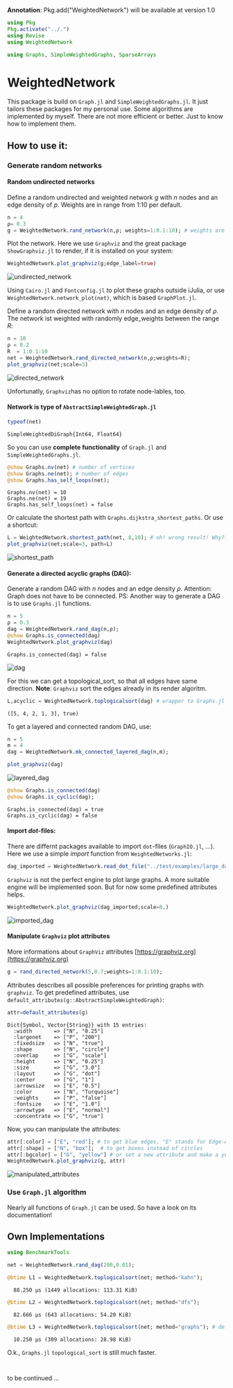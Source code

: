 **Annotation**: Pkg.add("WeightedNetwork") will be available at version 1.0


```julia
using Pkg
Pkg.activate("../.")
using Revise
using WeightedNetwork

using Graphs, SimpleWeightedGraphs, SparseArrays
```

# WeightedNetwork

This package is build on `Graph.jl` and `SimpleWeightedGraphs.jl`. It just tailors these packages for my personal use.
Some algorithms are implemented by myself. There are not more efficient or better. Just to know how to implement them.

## How to use it:

### Generate random networks

#### Random undirected networks

Define a random undirected and weighted network $g$ with $n$ nodes and an edge density of $p$. Weights are in range from 1:10 per default.


```julia
n = 4
ρ= 0.3
g = WeightedNetwork.rand_network(n,ρ; weights=1:0.1:10); # weights are in range 1:m (m=1)
```

Plot the network. Here we use `Graphviz` and the great package `ShowGraphviz.jl`
 to render, if it is installed on your system:


```julia
WeightedNetwork.plot_graphviz(g;edge_label=true)
```


![undirected_network](doc/README_files/README_10_0.png)

Using `Cairo.jl` and `Fontconfig.jl` to plot these graphs outside iJulia, or use `WeightedNetwork.network_plot(net)`, which is based `GraphPlot.jl`.

Define a random directed network with $n$ nodes and an edge density of $\rho$. The network ist weighted with randomly edge_weights between the range $R$:


```julia
n = 10
ρ = 0.2
R  = 1:0.1:10
net = WeightedNetwork.rand_directed_network(n,ρ;weights=R);
plot_graphviz(net;scale=3)
```

![directed_network](doc/README_files/README_13_0.png)
    

Unfortunatly, `Graphviz`has no option to rotate node-lables, too.

#### Network is type of `AbstractSimpleWeightedGraph.jl`


```julia
typeof(net)
```

    SimpleWeightedDiGraph{Int64, Float64}



So you can use **complete functionality** of `Graph.jl` and `SimpleWeightedGraphs.jl`.

```julia
@show Graphs.nv(net) # number of vertices
@show Graphs.ne(net); # number of edges
@show Graphs.has_self_loops(net);
```

    Graphs.nv(net) = 10
    Graphs.ne(net) = 19
    Graphs.has_self_loops(net) = false


Or calculate the shortest path with `Graphs.dijkstra_shortest_paths`. Or use a shortcut:


```julia
L = WeightedNetwork.shortest_path(net, 8,10); # oh! wrong result! Why?? Fix it
plot_graphviz(net;scale=3, path=L)
```


![shortest_path](doc/README_files/README_20_0.png)
    

#### Generate a directed acyclic graphs (**DAG**):

Generate a random DAG with $n$ nodes and an edge density $\rho$. Attention: Graph does not have to be connected. PS: Another way to generate a DAG is to use `Graphs.jl` functions.


```julia
n = 5
ρ = 0.3
dag = WeightedNetwork.rand_dag(n,ρ);
@show Graphs.is_connected(dag)
WeightedNetwork.plot_graphviz(dag)
```

    Graphs.is_connected(dag) = false


![dag](doc/README_files/README_23_1.png)
    



For this we can get a topological_sort, so that all edges have same direction. **Note**: `Graphviz` sort the edges already in its render algoritm.


```julia
L,acyclic = WeightedNetwork.toplogicalsort(dag) # wrapper to Graphs.jl topoligical_sort method.
```




    ([5, 4, 2, 1, 3], true)



To get a layered and connected random DAG, use:


```julia
n = 5
m = 4
dag = WeightedNetwork.mk_connected_layered_dag(n,m);
```


```julia
plot_graphviz(dag)
```


![layered_dag](doc/README_files/README_28_0.png)
    

```julia
@show Graphs.is_connected(dag)
@show Graphs.is_cyclic(dag);
```

    Graphs.is_connected(dag) = true
    Graphs.is_cyclic(dag) = false


#### Import *dot*-files:

There are differnt packages available to import `dot`-files (`GraphIO.jl`, ...). Here we use a simple *import* function from `WeightedNetworks.jl`:


```julia
dag_imported = WeightedNetwork.read_dot_file("../test/examples/large_dag.dot");
```

`Graphviz` is not the perfect engine to plot large graphs. A more suitable engine will be implemented soon. But for now some predefined attributes helps.


```julia
WeightedNetwork.plot_graphviz(dag_imported;scale=8.)
```


![imported_dag](doc/README_files/README_34_0.png)
    

#### Manipulate `Graphviz` plot attributes

More informations about `GraphViz` attributes [https://graphviz.org](https://graphviz.org)

```julia
g = rand_directed_network(5,0.7;weights=1:0.1:10);
```

Attributes describes all possible preferences for printing graphs with `graphviz`. To get predefined attributes, use `default_attributes(g::AbstractSimpleWeightedGraph)`:


```julia
attr=default_attributes(g)
```


    Dict{Symbol, Vector{String}} with 15 entries:
      :width       => ["N", "0.25"]
      :largenet    => ["P", "200"]
      :fixedsize   => ["N", "true"]
      :shape       => ["N", "circle"]
      :overlap     => ["G", "scale"]
      :height      => ["N", "0.25"]
      :size        => ["G", "3.0"]
      :layout      => ["G", "dot"]
      :center      => ["G", "1"]
      :arrowsize   => ["E", "0.5"]
      :color       => ["N", "Turquoise"]
      :weights     => ["P", "false"]
      :fontsize    => ["E", "1.0"]
      :arrowtype   => ["E", "normal"]
      :concentrate => ["G", "true"]

Now, you can manipulate the attributes:

```julia
attr[:color] = ["E", "red"]; # to get blue edges, "E" stands for Edge-Attribute
attr[:shape] = ["N", "box"];  # to get boxes instead of circles
attr[:bgcolor] = ["G", "yellow"] # or set a new attribute and make a yellow background.
WeightedNetwork.plot_graphviz(g, attr)
```


![manipulated_attributes](doc/README_files/README_41_0.png)
    

### Use `Graph.jl` algorithm

Nearly all functions of `Graph.jl` can be used. So have a look on its documentation!

## Own Implementations


```julia
using BenchmarkTools
```


```julia
net = WeightedNetwork.rand_dag(200,0.01);
```


```julia
@btime L1 = WeightedNetwork.toplogicalsort(net; method="kahn");
```

      88.250 μs (1449 allocations: 113.31 KiB)



```julia
@btime L2 = WeightedNetwork.toplogicalsort(net; method="dfs");
```

      82.666 μs (643 allocations: 54.20 KiB)



```julia
@btime L3 = WeightedNetwork.toplogicalsort(net; method="graphs"); # default (`Graphs.jl` method)
```

      10.250 μs (309 allocations: 28.98 KiB)


O.k., `Graphs.jl` `topological_sort` is still much faster. 


```julia

```


```julia

```

to be continued ...

